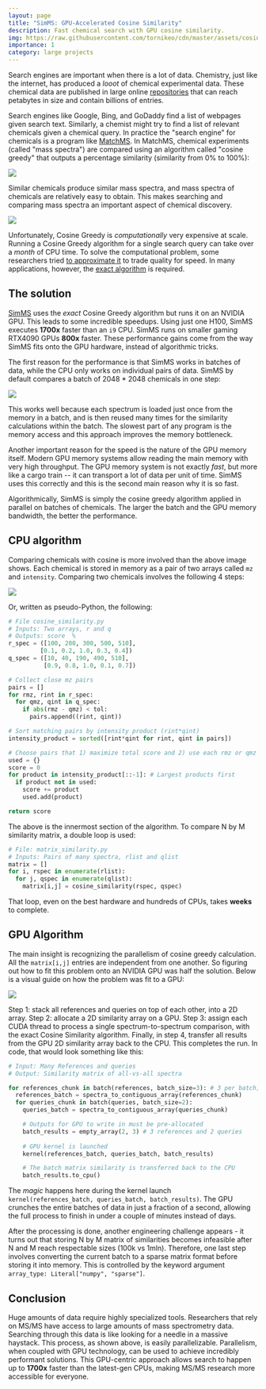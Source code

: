 ```yaml
---
layout: page
title: "SimMS: GPU-Accelerated Cosine Similarity"
description: Fast chemical search with GPU cosine similarity.
img: https://raw.githubusercontent.com/tornikeo/cdn/master/assets/cosine_greedy/cosine-batch-thum.svg
importance: 1
category: large projects
---
```


Search engines are important when there is a lot of data. Chemistry, just like the internet, has produced a *looot* of chemical experimental data. These chemical data are published in large online [repositories](https://ccms-ucsd.github.io/GNPSDocumentation/) that can reach petabytes in size and contain billions of entries.

Search engines like Google, Bing, and GoDaddy find a list of webpages given search text. Similarly, a chemist might try to find a list of relevant chemicals given a chemical query. In practice the "search engine" for chemicals is a program like [MatchMS](https://github.com/matchms/matchms). In MatchMS, chemical experiments (called "mass spectra") are compared using an algorithm called "cosine greedy" that outputs a percentage similarity (similarity from 0% to 100%):

<!-- ** Histogram with blue peaks and red peaks, histograms get overlapped, close peaks get toleranced, divide toleranced peaks with everything equals score ** -->

![](https://raw.githubusercontent.com/tornikeo/cdn/master/assets/cosine_greedy/cosine-anim.svg)

Similar chemicals produce similar mass spectra, and mass spectra of chemicals are relatively easy to obtain. This makes searching and comparing mass spectra an important aspect of chemical discovery. 

![](https://raw.githubusercontent.com/tornikeo/cdn/master/assets/cosine_greedy/easy-comp.svg)

Unfortunately, Cosine Greedy is *computationally* very expensive at scale. Running a Cosine Greedy algorithm for a single search query can take over a *month* of CPU time. To solve the computational problem, some researchers tried [to approximate it](https://github.com/biorack/blink) to trade quality for speed. In many applications, however, the [exact algorithm](https://matchms.readthedocs.io/en/latest/?badge=latest#example) is required. 


## The solution

[SimMS](https://github.com/PangeAI/simms) uses the *exact* Cosine Greedy algorithm but runs it on an NVIDIA GPU. This leads to some incredible speedups. Using just one H100, SimMS executes **1700x** faster than an `i9` CPU. SimMS runs on smaller gaming RTX4090 GPUs **800x** faster. These performance gains come from the way SimMS fits onto the GPU hardware, instead of algorithmic tricks.

The first reason for the performance is that SimMS works in batches of data, while the CPU only works on individual pairs of data. SimMS by default compares a batch of 2048 * 2048 chemicals in one step:

<!-- ** Grid of chemicals: red cell moves (this is CPU) and calculates each point at a time, Grid of chemicals red block moves (this is GPU) and calculates many in one shot ** -->
![](https://raw.githubusercontent.com/tornikeo/cdn/master/assets/cosine_greedy/cosine-batch.svg)

This works well because each spectrum is loaded just once from the memory in a batch, and is then reused many times for the similarity calculations within the batch. The slowest part of any program is the memory access and this approach improves the memory bottleneck.

Another important reason for the speed is the nature of the GPU memory itself. Modern GPU memory systems allow reading the main memory with very high throughput. The GPU memory system is not exactly *fast*, but more like a cargo train -- it can transport a lot of data per unit of time. SimMS uses this correctly and this is the second main reason why it is so fast.

Algorithmically, SimMS is simply the cosine greedy algorithm applied in parallel on batches of chemicals. The larger the batch and the GPU memory bandwidth, the better the performance. 

## CPU algorithm

Comparing chemicals with cosine is more involved than the above image shows. Each chemical is stored in memory as a pair of two arrays called `mz` and `intensity`. Comparing two chemicals involves the following 4 steps:

![](https://raw.githubusercontent.com/tornikeo/cdn/master/assets/cosine_greedy/cosine-details.svg)

Or, written as pseudo-Python, the following:

```py
# File cosine_similarity.py
# Inputs: Two arrays, r and q
# Outputs: score  %
r_spec = ([100, 200, 300, 500, 510], 
         [0.1, 0.2, 1.0, 0.3, 0.4])
q_spec = ([10, 40, 190, 490, 510],
          [0.9, 0.8, 1.0, 0.1, 0.7])

# Collect close mz pairs
pairs = []
for rmz, rint in r_spec:
  for qmz, qint in q_spec:
    if abs(rmz - qmz) < tol:
      pairs.append((rint, qint))

# Sort matching pairs by intensity product (rint*qint)
intensity_product = sorted([rint*qint for rint, qint in pairs])

# Choose pairs that 1) maximize total score and 2) use each rmz or qmz only once
used = {}
score = 0
for product in intensity_product[::-1]: # Largest products first
  if product not in used:
    score += product
    used.add(product)

return score
```

The above is the innermost section of the algorithm. To compare N by M similarity matrix, a double loop is used:

```py
# File: matrix_similarity.py
# Inputs: Pairs of many spectra, rlist and qlist
matrix = []
for i, rspec in enumerate(rlist):
  for j, qspec in enumerate(qlist):
    matrix[i,j] = cosine_similarity(rspec, qspec)
```

That loop, even on the best hardware and hundreds of CPUs, takes **weeks** to complete. 

## GPU Algorithm

The main insight is recognizing the parallelism of cosine greedy calculation. All the `matrix[i,j]` entries are independent from one another. So figuring out how to fit this problem onto an NVIDIA GPU was half the solution. Below is a visual guide on how the problem was fit to a GPU:

![](https://github.com/tornikeo/cdn/raw/master/assets/cosine_greedy/gpu_run.png)


Step 1: stack all references and queries on top of each other, into a 2D array. Step 2: allocate a 2D similarity array on a GPU. Step 3: assign each CUDA thread to process a single spectrum-to-spectrum comparison, with the exact Cosine Similarity algorithm. Finally, in step 4, transfer all results from the GPU 2D similarity array back to the CPU. This completes the run. In code, that would look something like this:

```py
# Input: Many References and queries
# Output: Similarity matrix of all-vs-all spectra

for references_chunk in batch(references, batch_size=3): # 3 per batch; in practice 2048 is used
  references_batch = spectra_to_contiguous_array(references_chunk)
  for queries_chunk in batch(queries, batch_size=2):
    queries_batch = spectra_to_contiguous_array(queries_chunk)

    # Outputs for GPU to write in must be pre-allocated
    batch_results = empty_array(2, 3) # 3 references and 2 queries
    
    # GPU kernel is launched
    kernel(references_batch, queries_batch, batch_results)

    # The batch matrix similarity is transferred back to the CPU
    batch_results.to_cpu()
```

The *magic* happens here during the kernel launch `kernel(references_batch, queries_batch, batch_results)`. The GPU crunches the entire batches of data in just a fraction of a second, allowing the full process to finish in under a couple of minutes instead of days. 

After the processing is done, another engineering challenge appears - it turns out that storing N by M matrix of similarities becomes infeasible after N and M reach respectable sizes (100k vs 1mln). Therefore, one last step involves converting the current batch to a sparse matrix format before storing it into memory. This is controlled by the keyword argument `array_type: Literal["numpy", "sparse"]`. 

## Conclusion

Huge amounts of data require highly specialized tools. Researchers that rely on MS/MS have access to large amounts of mass spectrometry data. Searching through this data is like looking for a needle in a massive haystack. This process, as shown above, is easily parallelizable. Parallelism, when coupled with GPU technology, can be used to achieve incredibly performant solutions. This GPU-centric approach allows search to happen up to **1700x** faster than the latest-gen CPUs, making MS/MS research more accessible for everyone.